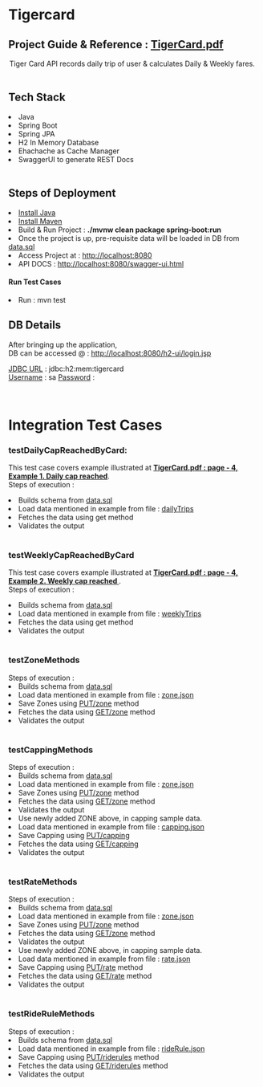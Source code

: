 # Tigercard

<h2>Project Guide & Reference : <a href="https://github.com/ysfaligit/tigercard-master/blob/main/TigerCard.pdf">
TigerCard.pdf</a></h2>
<legend>Tiger Card API records daily trip of user & calculates Daily & Weekly fares.</legend>

<br>
<h2>Tech Stack</h2>
<li>Java</li>
<li>Spring Boot</li> 
<li>Spring JPA</li>
<li>H2 In Memory Database</li>
<li> Ehachache as Cache Manager</li>
<li> SwaggerUI to generate REST Docs</li>

<br>

<h2>Steps of Deployment</h2>
<li><a href="https://www.java.com/en/download/help/download_options.html">Install Java</a>
<li><a href="https://maven.apache.org/install.html">Install Maven</a>
<li>Build & Run Project : <b>./mvnw clean package spring-boot:run</b></li>
<li>Once the project is up, pre-requisite data will be loaded in DB from 
<a href="https://github.com/ysfaligit/tigercard-master/blob/main/src/main/resources/data.sql">data.sql</a></li>
<li>Access Project at : <a href="http://localhost:8080">http://localhost:8080</a></li>
<li>API DOCS : <a href="http://localhost:8080/swagger-ui.html">http://localhost:8080/swagger-ui.html</a></li>

<h4>Run Test Cases</h4>
<li>Run : mvn test</li>


<h2>DB Details</h2>
After bringing up the application, <br>DB can be accessed @ : 
<a href="http://localhost:8080/h2-ui/login.jsp">http://localhost:8080/h2-ui/login.jsp</a>

<u>JDBC URL</u> : jdbc:h2:mem:tigercard
<br>
<u>Username</u> : sa
<u>Password</u> :

<br>

<h1>Integration Test Cases</h1>
<h3>testDailyCapReachedByCard:</h3>
    <p>This test case covers example illustrated at 
<b><a href="https://github.com/ysfaligit/tigercard-master/blob/main/TigerCard.pdf">
TigerCard.pdf : page - 4, Example 1. Daily cap reached</a></b>.

<br>
Steps of execution :
<li> Builds schema from <a href="https://github.com/ysfaligit/tigercard-master/blob/main/src/main/resources/data.sql">data.sql</a></li>
<li>Load data mentioned in example from file : 
<a href="https://github.com/ysfaligit/tigercard-master/blob/main/testData/dailyTrips.json">dailyTrips</a>
</li>
<li>Fetches the data using get method</li>
<li>Validates the output</li>

<br>

<h3>testWeeklyCapReachedByCard</h3>
<p>This test case covers example illustrated at 
<b><a href="https://github.com/ysfaligit/tigercard-master/blob/main/TigerCard.pdf">
TigerCard.pdf : page - 4, Example 2. Weekly cap reached
</a></b>.
<br>
Steps of execution :
<li> Builds schema from <a href="https://github.com/ysfaligit/tigercard-master/blob/main/src/main/resources/data.sql">data.sql</a></li>
<li>Load data mentioned in example from file : 
<a href="https://github.com/ysfaligit/tigercard-master/blob/main/testData/weeklyTrips.json">weeklyTrips</a>
</li>
<li>Fetches the data using get method</li>
<li>Validates the output</li>


<br>

<h3>testZoneMethods</h3>
Steps of execution :
<li> Builds schema from <a href="https://github.com/ysfaligit/tigercard-master/blob/main/src/main/resources/data.sql">data.sql</a></li>
<li>Load data mentioned in example from file : 
<a href="https://github.com/ysfaligit/tigercard-master/blob/main/testData/zone.json">zone.json</a>
</li>
<li>Save Zones using  <u>PUT/zone</u> method </li>
<li>Fetches the data using <u>GET/zone</u> method</li>
<li>Validates the output</li>


<br>

<h3>testCappingMethods</h3>
Steps of execution :
<li> Builds schema from <a href="https://github.com/ysfaligit/tigercard-master/blob/main/src/main/resources/data.sql">data.sql</a></li>
<li>Load data mentioned in example from file : 
<a href="https://github.com/ysfaligit/tigercard-master/blob/main/testData/zone.json">zone.json</a>
</li>
<li>Save Zones using <u>PUT/zone</u> method </li>
<li>Fetches the data using <u>GET/zone</u> method</li>
<li>Validates the output</li>
<li>Use newly added ZONE above, in capping sample data.</li>
<li>Load data mentioned in example from file : 
<a href="https://github.com/ysfaligit/tigercard-master/blob/main/testData/capping.json">capping.json</a>
</li>
<li>Save Capping using <u>PUT/capping</u> </li>
<li>Fetches the data using <u>GET/capping</u></li>
<li>Validates the output</li>


<br>

<h3>testRateMethods</h3>
Steps of execution :
<li> Builds schema from <a href="https://github.com/ysfaligit/tigercard-master/blob/main/src/main/resources/data.sql">data.sql</a></li>
<li>Load data mentioned in example from file : 
<a href="https://github.com/ysfaligit/tigercard-master/blob/main/testData/zone.json">zone.json</a>
</li>
<li>Save Zones using <u>PUT/zone</u> method </li>
<li>Fetches the data using <u>GET/zone</u> method</li>
<li>Validates the output</li>
<li>Use newly added ZONE above, in capping sample data.</li>
<li>Load data mentioned in example from file : 
<a href="https://github.com/ysfaligit/tigercard-master/blob/main/testData/rate.json">rate.json</a>
</li>
<li>Save Capping using <u>PUT/rate</u> method </li>
<li>Fetches the data using <u>GET/rate</u> method</li>
<li>Validates the output</li>

<br>

<h3>testRideRuleMethods</h3>
Steps of execution :
<li> Builds schema from <a href="https://github.com/ysfaligit/tigercard-master/blob/main/src/main/resources/data.sql">data.sql</a></li>
<li>Load data mentioned in example from file : 
<a href="https://github.com/ysfaligit/tigercard-master/blob/main/testData/rideRule.json">rideRule.json</a>
</li>
<li>Save Capping using <u>PUT/riderules</u> method </li>
<li>Fetches the data using <u>GET/riderules</u> method</li>
<li>Validates the output</li>


